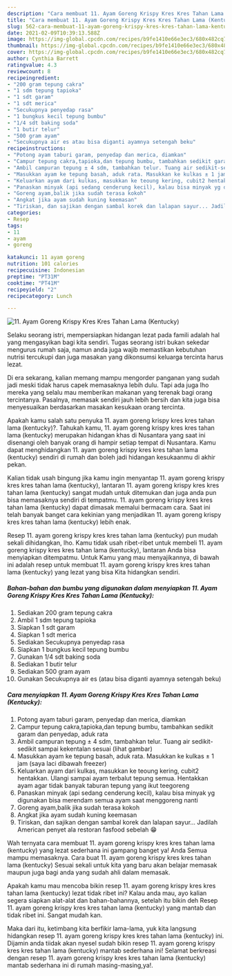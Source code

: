 ```yaml
---
description: "Cara membuat 11. Ayam Goreng Krispy Kres Kres Tahan Lama (Kentucky) Sederhana Untuk Jualan"
title: "Cara membuat 11. Ayam Goreng Krispy Kres Kres Tahan Lama (Kentucky) Sederhana Untuk Jualan"
slug: 562-cara-membuat-11-ayam-goreng-krispy-kres-kres-tahan-lama-kentucky-sederhana-untuk-jualan
date: 2021-02-09T10:39:13.588Z
image: https://img-global.cpcdn.com/recipes/b9fe1410e66e3ec3/680x482cq70/11-ayam-goreng-krispy-kres-kres-tahan-lama-kentucky-foto-resep-utama.jpg
thumbnail: https://img-global.cpcdn.com/recipes/b9fe1410e66e3ec3/680x482cq70/11-ayam-goreng-krispy-kres-kres-tahan-lama-kentucky-foto-resep-utama.jpg
cover: https://img-global.cpcdn.com/recipes/b9fe1410e66e3ec3/680x482cq70/11-ayam-goreng-krispy-kres-kres-tahan-lama-kentucky-foto-resep-utama.jpg
author: Cynthia Barrett
ratingvalue: 4.3
reviewcount: 8
recipeingredient:
- "200 gram tepung cakra"
- "1 sdm tepung tapioka"
- "1 sdt garam"
- "1 sdt merica"
- "Secukupnya penyedap rasa"
- "1 bungkus kecil tepung bumbu"
- "1/4 sdt baking soda"
- "1 butir telur"
- "500 gram ayam"
- "Secukupnya air es atau bisa diganti ayamnya setengah beku"
recipeinstructions:
- "Potong ayam taburi garam, penyedap dan merica, diamkan"
- "Campur tepung cakra,tapioka,dan tepung bumbu, tambahkan sedikit garam dan penyedap, aduk rata"
- "Ambil campuran tepung ± 4 sdm, tambahkan telur. Tuang air sedikit-sedikit sampai kekentalan sesuai (lihat gambar)"
- "Masukkan ayam ke tepung basah, aduk rata. Masukkan ke kulkas ± 1 jam (saya laci dibawah freezer)"
- "Keluarkan ayam dari kulkas, masukkan ke teoung kering, cubit2 hentakkan. Ulangi sampai ayam terbalut tepung semua. Hentakkan ayam agar tidak banyak taburan tepung yang ikut teegoreng"
- "Panaskan minyak (api sedang cenderung kecil), kalau bisa minyak yg digunakan bisa merendam semua ayam saat menggoreng nanti"
- "Goreng ayam,balik jika sudah terasa kokoh"
- "Angkat jika ayam sudah kuning keemasan"
- "Tiriskan, dan sajikan dengan sambal korek dan lalapan sayur... Jadilah American penyet ala restoran fasfood sebelah 😁"
categories:
- Resep
tags:
- 11
- ayam
- goreng

katakunci: 11 ayam goreng 
nutrition: 101 calories
recipecuisine: Indonesian
preptime: "PT31M"
cooktime: "PT41M"
recipeyield: "2"
recipecategory: Lunch

---
```



![11. Ayam Goreng Krispy Kres Kres Tahan Lama (Kentucky)](https://img-global.cpcdn.com/recipes/b9fe1410e66e3ec3/680x482cq70/11-ayam-goreng-krispy-kres-kres-tahan-lama-kentucky-foto-resep-utama.jpg)

Selaku seorang istri, mempersiapkan hidangan lezat pada famili adalah hal yang mengasyikan bagi kita sendiri. Tugas seorang istri bukan sekedar mengurus rumah saja, namun anda juga wajib memastikan kebutuhan nutrisi tercukupi dan juga masakan yang dikonsumsi keluarga tercinta harus lezat.

Di era  sekarang, kalian memang mampu mengorder panganan yang sudah jadi meski tidak harus capek memasaknya lebih dulu. Tapi ada juga lho mereka yang selalu mau memberikan makanan yang terenak bagi orang tercintanya. Pasalnya, memasak sendiri jauh lebih bersih dan kita juga bisa menyesuaikan berdasarkan masakan kesukaan orang tercinta. 



Apakah kamu salah satu penyuka 11. ayam goreng krispy kres kres tahan lama (kentucky)?. Tahukah kamu, 11. ayam goreng krispy kres kres tahan lama (kentucky) merupakan hidangan khas di Nusantara yang saat ini disenangi oleh banyak orang di hampir setiap tempat di Nusantara. Kamu dapat menghidangkan 11. ayam goreng krispy kres kres tahan lama (kentucky) sendiri di rumah dan boleh jadi hidangan kesukaanmu di akhir pekan.

Kalian tidak usah bingung jika kamu ingin menyantap 11. ayam goreng krispy kres kres tahan lama (kentucky), lantaran 11. ayam goreng krispy kres kres tahan lama (kentucky) sangat mudah untuk ditemukan dan juga anda pun bisa memasaknya sendiri di tempatmu. 11. ayam goreng krispy kres kres tahan lama (kentucky) dapat dimasak memalui bermacam cara. Saat ini telah banyak banget cara kekinian yang menjadikan 11. ayam goreng krispy kres kres tahan lama (kentucky) lebih enak.

Resep 11. ayam goreng krispy kres kres tahan lama (kentucky) pun mudah sekali dihidangkan, lho. Kamu tidak usah ribet-ribet untuk membeli 11. ayam goreng krispy kres kres tahan lama (kentucky), lantaran Anda bisa menyiapkan ditempatmu. Untuk Kamu yang mau menyajikannya, di bawah ini adalah resep untuk membuat 11. ayam goreng krispy kres kres tahan lama (kentucky) yang lezat yang bisa Kita hidangkan sendiri.

<!--inarticleads1-->

##### Bahan-bahan dan bumbu yang digunakan dalam menyiapkan 11. Ayam Goreng Krispy Kres Kres Tahan Lama (Kentucky):

1. Sediakan 200 gram tepung cakra
1. Ambil 1 sdm tepung tapioka
1. Siapkan 1 sdt garam
1. Siapkan 1 sdt merica
1. Sediakan Secukupnya penyedap rasa
1. Siapkan 1 bungkus kecil tepung bumbu
1. Gunakan 1/4 sdt baking soda
1. Sediakan 1 butir telur
1. Sediakan 500 gram ayam
1. Gunakan Secukupnya air es (atau bisa diganti ayamnya setengah beku)




<!--inarticleads2-->

##### Cara menyiapkan 11. Ayam Goreng Krispy Kres Kres Tahan Lama (Kentucky):

1. Potong ayam taburi garam, penyedap dan merica, diamkan
1. Campur tepung cakra,tapioka,dan tepung bumbu, tambahkan sedikit garam dan penyedap, aduk rata
1. Ambil campuran tepung ± 4 sdm, tambahkan telur. Tuang air sedikit-sedikit sampai kekentalan sesuai (lihat gambar)
1. Masukkan ayam ke tepung basah, aduk rata. Masukkan ke kulkas ± 1 jam (saya laci dibawah freezer)
1. Keluarkan ayam dari kulkas, masukkan ke teoung kering, cubit2 hentakkan. Ulangi sampai ayam terbalut tepung semua. Hentakkan ayam agar tidak banyak taburan tepung yang ikut teegoreng
1. Panaskan minyak (api sedang cenderung kecil), kalau bisa minyak yg digunakan bisa merendam semua ayam saat menggoreng nanti
1. Goreng ayam,balik jika sudah terasa kokoh
1. Angkat jika ayam sudah kuning keemasan
1. Tiriskan, dan sajikan dengan sambal korek dan lalapan sayur... Jadilah American penyet ala restoran fasfood sebelah 😁




Wah ternyata cara membuat 11. ayam goreng krispy kres kres tahan lama (kentucky) yang lezat sederhana ini gampang banget ya! Anda Semua mampu memasaknya. Cara buat 11. ayam goreng krispy kres kres tahan lama (kentucky) Sesuai sekali untuk kita yang baru akan belajar memasak maupun juga bagi anda yang sudah ahli dalam memasak.

Apakah kamu mau mencoba bikin resep 11. ayam goreng krispy kres kres tahan lama (kentucky) lezat tidak ribet ini? Kalau anda mau, ayo kalian segera siapkan alat-alat dan bahan-bahannya, setelah itu bikin deh Resep 11. ayam goreng krispy kres kres tahan lama (kentucky) yang mantab dan tidak ribet ini. Sangat mudah kan. 

Maka dari itu, ketimbang kita berfikir lama-lama, yuk kita langsung hidangkan resep 11. ayam goreng krispy kres kres tahan lama (kentucky) ini. Dijamin anda tiidak akan nyesel sudah bikin resep 11. ayam goreng krispy kres kres tahan lama (kentucky) mantab sederhana ini! Selamat berkreasi dengan resep 11. ayam goreng krispy kres kres tahan lama (kentucky) mantab sederhana ini di rumah masing-masing,ya!.

